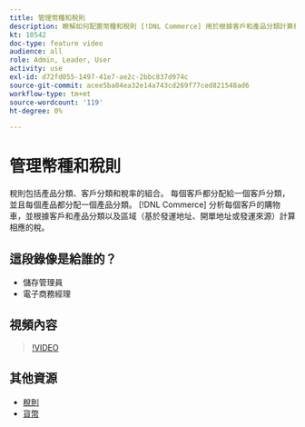 ```yaml
---
title: 管理幣種和稅則
description: 瞭解如何配置幣種和稅則 [!DNL Commerce] 用於根據客戶和產品分類計算相應稅。
kt: 10542
doc-type: feature video
audience: all
role: Admin, Leader, User
activity: use
exl-id: d72fd055-1497-41e7-ae2c-2bbc837d974c
source-git-commit: acee5ba84ea32e14a743cd269f77ced821548ad6
workflow-type: tm+mt
source-wordcount: '119'
ht-degree: 0%

---
```


# 管理幣種和稅則

稅則包括產品分類、客戶分類和稅率的組合。 每個客戶都分配給一個客戶分類，並且每個產品都分配一個產品分類。 [!DNL Commerce] 分析每個客戶的購物車，並根據客戶和產品分類以及區域（基於發運地址、開單地址或發運來源）計算相應的稅。

## 這段錄像是給誰的？

- 儲存管理員
- 電子商務經理

## 視頻內容

>[!VIDEO](https://video.tv.adobe.com/v/343657?quality=12&learn=on)

## 其他資源

- [稅則](https://docs.magento.com/user-guide/tax/tax-rules.html)
- [貨幣](https://docs.magento.com/user-guide/stores/currency.html)

